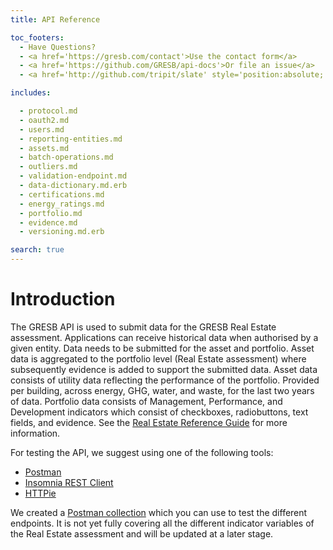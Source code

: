 ```yaml
---
title: API Reference

toc_footers:
  - Have Questions?
  - <a href='https://gresb.com/contact'>Use the contact form</a>
  - <a href='https://github.com/GRESB/api-docs'>Or file an issue</a>
  - <a href='http://github.com/tripit/slate' style='position:absolute; top:1px;'>Documentation Powered by Slate</a>

includes:

  - protocol.md
  - oauth2.md
  - users.md
  - reporting-entities.md
  - assets.md
  - batch-operations.md
  - outliers.md
  - validation-endpoint.md
  - data-dictionary.md.erb
  - certifications.md
  - energy_ratings.md
  - portfolio.md
  - evidence.md
  - versioning.md.erb

search: true
---
```


# Introduction

The GRESB API is used to submit data for the GRESB Real Estate assessment.
Applications can receive historical data when authorised by a given entity.
Data needs to be submitted for the asset and portfolio. Asset data is aggregated to the portfolio level (Real Estate assessment) where subsequently evidence is added to support the submitted data.
Asset data consists of utility data reflecting the performance of the portfolio. Provided per building, across energy, GHG, water, and waste, for the last two years of data.
Portfolio data consists of Management, Performance, and Development indicators which consist of checkboxes, radiobuttons, text fields, and evidence.
See the <a href='https://documents.gresb.com/index.html'>Real Estate Reference Guide</a> for more information.

For testing the API, we suggest using one of the following tools:

- [Postman](https://www.getpostman.com/)
- [Insomnia REST Client](https://insomnia.rest/)
- [HTTPie](https://httpie.org/)

We created a [Postman collection](https://gresb-prd-public.s3.amazonaws.com/2023/data-partners/gresb-postman_collection.json) which you can use to test the different endpoints. It is not yet fully covering all the different indicator variables of the Real Estate assessment and will be updated at a later stage.
